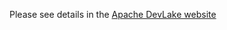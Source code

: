 Please see details in the [Apache DevLake website](https://devlake.apache.org/docs/Plugins/customize)